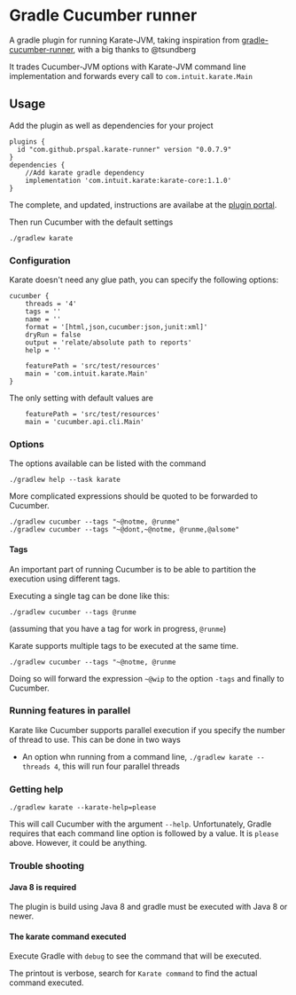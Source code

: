 # Gradle Cucumber runner

A gradle plugin for running Karate-JVM, taking inspiration from [gradle-cucumber-runner](https://github.com/tsundberg/gradle-cucumber-runner), with a big thanks to @tsundberg

It trades Cucumber-JVM options with Karate-JVM command line implementation and forwards every call to `com.intuit.karate.Main`

## Usage

Add the plugin as well as dependencies for your project


```
plugins {
  id "com.github.prspal.karate-runner" version "0.0.7.9"
}
dependencies {
    //Add karate gradle dependency
    implementation 'com.intuit.karate:karate-core:1.1.0'
}
```

The complete, and updated, instructions are availabe at the
[plugin portal](https://plugins.gradle.org/plugin/com.github.prspal.karate-runner).

Then run Cucumber with the default settings

    ./gradlew karate

### Configuration

Karate doesn't need any glue path, you can specify the following options:

```
cucumber {
    threads = '4'
    tags = ''
    name = ''
    format = '[html,json,cucumber:json,junit:xml]'
    dryRun = false
    output = 'relate/absolute path to reports'
    help = ''

    featurePath = 'src/test/resources'
    main = 'com.intuit.karate.Main'
}
```

The only setting with default values are

```
    featurePath = 'src/test/resources'
    main = 'cucumber.api.cli.Main'
```

### Options

The options available can be listed with the command

    ./gradlew help --task karate


More complicated expressions should be quoted to be forwarded to Cucumber.

    ./gradlew cucumber --tags "~@notme, @runme" 
    ./gradlew cucumber --tags "~@dont,~@notme, @runme,@alsome" 

#### Tags

An important part of running Cucumber is to be able to partition the execution
using different tags.

Executing a single tag can be done like this:

    ./gradlew cucumber --tags @runme

(assuming that you have a tag for work in progress, `@runme`)

Karate supports multiple tags to be executed at the same time.

    ./gradlew cucumber --tags "~@notme, @runme

Doing so will forward the expression `~@wip` to the option `-tags`
and finally to Cucumber.


### Running features in parallel

Karate like Cucumber supports parallel execution if you specify the number of thread
to use. This can be done in two ways

* An option whn running from a command line, `./gradlew karate --threads 4`, this will run four parallel threads


### Getting help

    ./gradlew karate --karate-help=please

This will call Cucumber with the argument `--help`. Unfortunately, Gradle requires that each
command line option is followed by a value. It is `please` above. However, it could be anything.

### Trouble shooting

#### Java 8 is required

The plugin is build using Java 8 and gradle must be executed with Java 8 or newer.

#### The karate command executed

Execute Gradle with `debug` to see the command that will be executed.

The printout is verbose, search for `Karate command` to find the actual command executed.
